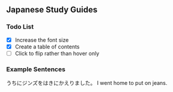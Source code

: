 ## Japanese Study Guides

### Todo List
- [x] Increase the font size
- [x] Create a table of contents
- [ ] Click to flip rather than hover only

### Example Sentences
うちにジンズをはきにかえりました。
I went home to put on jeans.